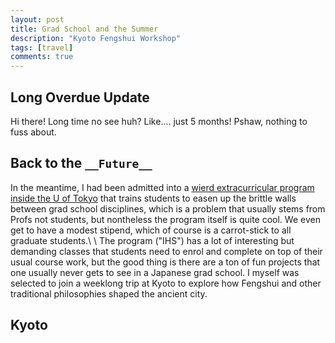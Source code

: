 ```yaml
---
layout: post
title: Grad School and the Summer
description: "Kyoto Fengshui Workshop"
tags: [travel]
comments: true
---
```


## Long Overdue Update
Hi there! Long time no see huh? Like.... just 5 months! Pshaw, nothing to fuss about.

## Back to the `__Future__`
In the meantime, I had been admitted into a [wierd extracurricular program inside the U of Tokyo](http://ihs.c.u-tokyo.ac.jp/en/) that trains students to easen up the brittle walls between grad school disciplines, which is a problem that usually stems from Profs not students, but nontheless the program itself is quite cool. We even get to have a modest stipend, which of course is a carrot-stick to all graduate students.\\
\\
The program ("IHS") has a lot of interesting but demanding classes that students need to enrol and complete on top of their usual course work, but the good thing is there are a ton of fun projects that one usually never gets to see in a Japanese grad school. I myself was selected to join a  weeklong trip at Kyoto to explore how Fengshui and other traditional philosophies shaped the ancient city. 

## Kyoto
